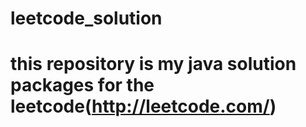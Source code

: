 # leetcode_solution
# this repository is my java solution packages for the leetcode(http://leetcode.com/)
